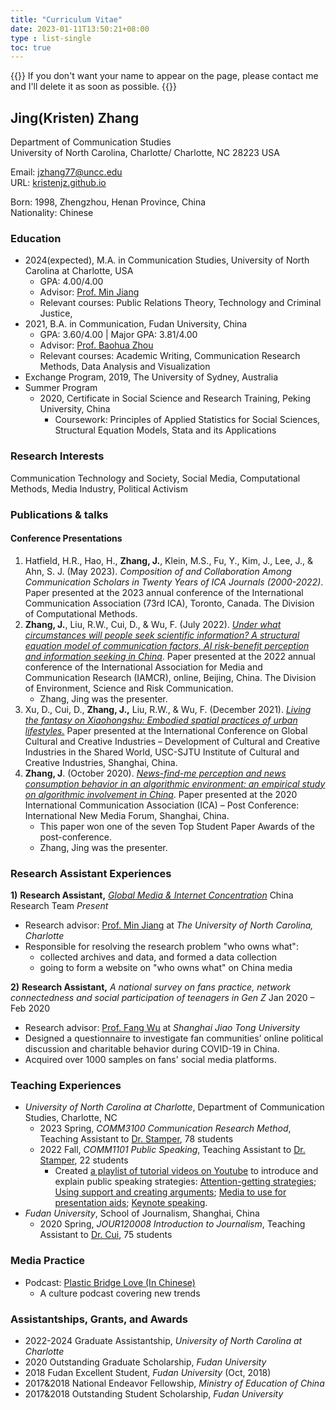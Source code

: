```yaml
---
title: "Curriculum Vitae"
date: 2023-01-11T13:50:21+08:00
type : list-single
toc: true
---
```

{{<block class="note">}}
If you don't want your name to appear on the page, please contact me and I'll delete it as soon as possible.
{{<end>}}

## Jing(Kristen) Zhang

Department of Communication Studies\
University of North Carolina, Charlotte/
Charlotte, NC 28223 USA

Email: jzhang77@uncc.edu\
URL: [kristenjz.github.io](https://kristenjz.github.io/)

Born: 1998, Zhengzhou, Henan Province, China\
Nationality: Chinese

### Education
- 2024(expected), M.A.  in Communication Studies, University of North Carolina at Charlotte, USA
  - GPA: 4.00/4.00
  - Advisor: [Prof. Min Jiang](https://pages.charlotte.edu/min-jiang/) 
  - Relevant courses: Public Relations Theory, Technology and Criminal Justice, 
- 2021, B.A. in Communication, Fudan University, China
  - GPA: 3.60/4.00 | Major GPA: 3.81/4.00
  - Advisor: [Prof. Baohua Zhou](https://fudan.academia.edu/BZhou)
  - Relevant courses: Academic Writing, Communication Research Methods, Data Analysis and Visualization
- Exchange Program, 2019, The University of Sydney, Australia
- Summer Program
  - 2020, Certificate in Social Science and Research Training, Peking University, China
    - Coursework: Principles of Applied Statistics for Social Sciences, Structural Equation Models, Stata and its Applications

### Research Interests
Communication Technology and Society, Social Media, Computational Methods, Media Industry, Political Activism

### Publications & talks
#### Conference Presentations
1. Hatfield, H.R., Hao, H., **Zhang, J.**, Klein, M.S., Fu, Y., Kim, J., Lee, J., & Ahn, S. J. (May 2023). *Composition of and Collaboration Among Communication Scholars in Twenty Years of ICA Journals (2000-2022)*. Paper presented at the 2023 annual conference of the International Communication Association (73rd ICA), Toronto, Canada. The Division of Computational Methods.
2. **Zhang, J.**, Liu, R.W., Cui, D., & Wu, F. (July 2022). [*Under what circumstances will people seek scientific information? A structural equation model of communication factors, AI risk-benefit perception and information seeking in China*](https://vimeo.com/722534868/64a926efc3). Paper presented at the 2022 annual conference of the International Association for Media and Communication Research (IAMCR), online, Beijing, China. The Division of Environment, Science and Risk Communication.
   - Zhang, Jing was the presenter.
3. Xu, D., Cui, D., **Zhang, J.,** Liu, R.W., & Wu, F. (December 2021). [*Living the fantasy on Xiaohongshu: Embodied spatial practices of urban lifestyles.*](https://docs.google.com/presentation/d/1SbGMRtj8oXnirvR3hworf49nf1S7SDIp/edit?usp=sharing&ouid=101612066207925813842&rtpof=true&sd=true) Paper presented at the International Conference on Global Cultural and Creative Industries – Development of Cultural and Creative Industries in the Shared World, USC-SJTU Institute of Cultural and Creative Industries, Shanghai, China.
4. **Zhang, J**. (October 2020). [*News-find-me perception and news consumption behavior in an algorithmic environment: an empirical study on algorithmic involvement in China*](https://docs.google.com/presentation/d/1Pf9r2S-rcfJfF05sZNk6xYyp_KBu7xKN/edit?usp=sharing&ouid=101612066207925813842&rtpof=true&sd=true). Paper presented at the 2020 International Communication Association (ICA) – Post Conference: International New Media Forum, Shanghai, China. 
   - This paper won one of the seven Top Student Paper Awards of the post-conference.
   - Zhang, Jing was the presenter. 

### Research Assistant Experiences

**1)**  **Research Assistant,** [*Global Media & Internet Concentration*](https://gmicp.org/project/china/) China Research Team      		*Present*

- Research advisor: [Prof. Min Jiang](https://pages.charlotte.edu/min-jiang/) at *The University of North Carolina, Charlotte*
- Responsible for resolving the research problem "who owns what":
  - collected archives and data, and formed a data collection
  - going to form a website on "who owns what" on China media

**2)**  **Research Assistant,** *A national survey on fans practice, network connectedness and social participation of teenagers in Gen Z*           				            Jan 2020 – Feb 2020

- Research advisor: [Prof. Fang Wu](https://smd.sjtu.edu.cn/teacher/detail/id/175) at *Shanghai Jiao Tong University*
- Designed a questionnaire to investigate fan communities’ online political discussion and charitable behavior during COVID-19 in China.
- Acquired over 1000 samples on fans' social media platforms.

### Teaching Experiences

- *University of North Carolina at Charlotte*, Department of Communication Studies, Charlotte, NC
  - 2023 Spring, *COMM3100 Communication Research Method*, Teaching Assistant to [Dr. Stamper](https://pages.charlotte.edu/brandy-stamper/),  78 students 
  - 2022 Fall, *COMM1101 Public Speaking*, Teaching Assistant to [Dr. Stamper](https://pages.charlotte.edu/brandy-stamper/), 22 students
    - Created [a playlist of tutorial videos on Youtube](https://www.youtube.com/watch?v=XqDUNo9Qy5E&list=PL_Q8KSxkpW2XvVG8qvH9NMsRqXuXDYMsj) to introduce and explain public speaking strategies: [Attention-getting strategies](https://www.youtube.com/watch?v=XqDUNo9Qy5E&list=PL_Q8KSxkpW2XvVG8qvH9NMsRqXuXDYMsj); [Using support and creating arguments](https://www.youtube.com/watch?v=a_aNaDyEdEg); [Media to use for presentation aids](https://www.youtube.com/watch?v=UhZ1vL6H7Do); [Keynote speaking](https://www.youtube.com/watch?v=60hTb-WOM14).									
- *Fudan University*, School of Journalism, Shanghai, China       
  - 2020 Spring, *JOUR120008 Introduction to Journalism*, Teaching Assistant to [Dr. Cui](http://www.xwxy.fudan.edu.cn/node2/fdxwxy/n1339/n1340/n1344/n1370/n1372/u1ai112758.html), 75 students

### Media Practice

- Podcast: [Plastic Bridge Love (In Chinese)](https://plasbridlove.podcast.xyz/)
  - A culture podcast covering new trends

### Assistantships, Grants, and Awards

- 2022-2024    Graduate Assistantship, *University of North Carolina at Charlotte*
- 2020              Outstanding Graduate Scholarship, *Fudan University*
- 2018              Fudan Excellent Student, *Fudan University* (Oct, 2018)
- 2017&2018  National Endeavor Fellowship, *Ministry of Education of China* 
- 2017&2018  Outstanding Student Scholarship, *Fudan University*

